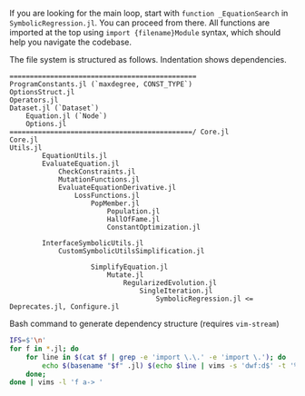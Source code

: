 
If you are looking for the main loop, start with `function _EquationSearch` in `SymbolicRegression.jl`. You can proceed from there.
All functions are imported at the top using `import {filename}Module` syntax, which should help you navigate the codebase.

The file system is structured as follows. Indentation
shows dependencies.

```
==============================================
ProgramConstants.jl (`maxdegree, CONST_TYPE`)
OptionsStruct.jl
Operators.jl
Dataset.jl (`Dataset`)
    Equation.jl (`Node`)
    Options.jl
=============================================/ Core.jl
Core.jl
Utils.jl
        EquationUtils.jl
        EvaluateEquation.jl
            CheckConstraints.jl
            MutationFunctions.jl
            EvaluateEquationDerivative.jl
                LossFunctions.jl
                    PopMember.jl
                        Population.jl
                        HallOfFame.jl
                        ConstantOptimization.jl

        InterfaceSymbolicUtils.jl
            CustomSymbolicUtilsSimplification.jl

                    SimplifyEquation.jl
                        Mutate.jl
                            RegularizedEvolution.jl
                                SingleIteration.jl
                                    SymbolicRegression.jl <= Deprecates.jl, Configure.jl
```

Bash command to generate dependency structure (requires `vim-stream`)
```bash
IFS=$'\n'
for f in *.jl; do
    for line in $(cat $f | grep -e 'import \.\.' -e 'import \.'); do
        echo $(basename "$f" .jl) $(echo $line | vims -s 'dwf:d$' -t '%s/^\.*//g' '%s/Module//g');
    done;
done | vims -l 'f a-> '
```
